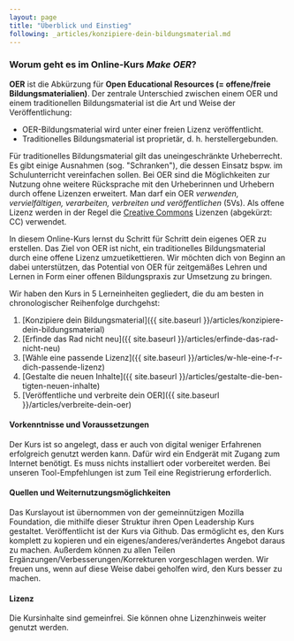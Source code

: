 ```yaml
---
layout: page
title: "Überblick und Einstieg"
following: _articles/konzipiere-dein-bildungsmaterial.md
---
```


### Worum geht es im Online-Kurs *Make OER*?

**OER** ist die Abkürzung für **Open Educational Resources (= offene/freie Bildungsmaterialien)**. Der zentrale Unterschied zwischen einem OER und einem traditionellen Bildungsmaterial ist die Art und Weise der Veröffentlichung:
* OER-Bildungsmaterial wird unter einer freien Lizenz veröffentlicht.
* Traditionelles Bildungsmaterial ist proprietär, d. h. herstellergebunden.

Für traditionelles Bildungsmaterial gilt das uneingeschränkte Urheberrecht. Es gibt einige Ausnahmen (sog. "Schranken"), die dessen Einsatz bspw. im Schulunterricht vereinfachen sollen. Bei OER sind die Möglichkeiten zur Nutzung ohne weitere Rücksprache mit den Urheberinnen und Urhebern durch offene Lizenzen erweitert. Man darf ein OER *verwenden, vervielfältigen, verarbeiten, verbreiten und veröffentlichen* (5Vs). Als offene Lizenz werden in der Regel die [Creative Commons](https://creativecommons.org/) Lizenzen (abgekürzt: CC) verwendet.

In diesem Online-Kurs lernst du Schritt für Schritt dein eigenes OER zu erstellen. Das Ziel von OER ist nicht, ein traditionelles Bildungsmaterial durch eine offene Lizenz umzuetikettieren. Wir möchten dich von Beginn an dabei unterstützen, das Potential von OER für zeitgemäßes Lehren und Lernen in Form einer offenen Bildungspraxis zur Umsetzung zu bringen.

Wir haben den Kurs in 5 Lerneinheiten gegliedert, die du am besten in chronologischer Reihenfolge durchgehst:

1. [Konzipiere dein Bildungsmaterial]({{ site.baseurl }}/articles/konzipiere-dein-bildungsmaterial)
2. [Erfinde das Rad nicht neu]({{ site.baseurl }}/articles/erfinde-das-rad-nicht-neu)
3. [Wähle eine passende Lizenz]({{ site.baseurl }}/articles/w-hle-eine-f-r-dich-passende-lizenz)
4. [Gestalte die neuen Inhalte]({{ site.baseurl }}/articles/gestalte-die-ben-tigten-neuen-inhalte)
5. [Veröffentliche und verbreite dein OER]({{ site.baseurl }}/articles/verbreite-dein-oer)

#### Vorkenntnisse und Voraussetzungen

Der Kurs ist so angelegt, dass er auch von digital weniger Erfahrenen erfolgreich genutzt werden kann. Dafür wird ein Endgerät mit Zugang zum Internet benötigt. Es muss nichts installiert oder vorbereitet werden. Bei unseren Tool-Empfehlungen ist zum Teil eine Registrierung erforderlich. 

#### Quellen und Weiternutzungsmöglichkeiten

Das Kurslayout ist übernommen von der gemeinnützigen Mozilla Foundation, die mithilfe dieser Struktur ihren Open Leadership Kurs gestaltet. Veröffentlicht ist der Kurs via Github. Das ermöglicht es, den Kurs komplett zu kopieren und ein eigenes/anderes/verändertes Angebot daraus zu machen. Außerdem können zu allen Teilen Ergänzungen/Verbesserungen/Korrekturen vorgeschlagen werden. Wir freuen uns, wenn auf diese Weise dabei geholfen wird, den Kurs besser zu machen.

#### Lizenz

Die Kursinhalte sind gemeinfrei. Sie können ohne Lizenzhinweis weiter genutzt werden. 
